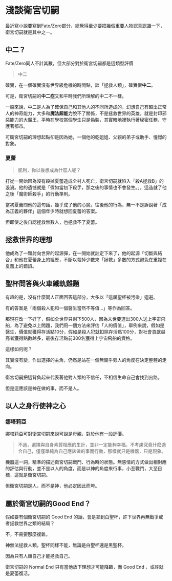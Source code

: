 # 淺談衛宮切嗣

最近寫小說要寫到Fate/Zero部分，總覺得至少要把幾個重要人物認真認識一下，衛宮切嗣就是其中之一。

## 中二？

Fate/Zero同人不計其數，但大部分對於衛宮切嗣都是這類型評價

> 中二

確實，在一個確實沒有世界級危機的時間點，談「拯救人類」，確實很**中二**。

可是，衛宮切嗣的**中二症**又和平時我們所理解的中二不一樣。

一般來說，中二是人為了確保自己和其他人的不同所造成的，幻想自己有超出正常人的神奇能力，大多和**魔法超能力**脫不了關係，不是拯救世界的英雄，就是封印邪惡能力的大魔王，平時在學校當個學生只是偽裝，其實暗地裡執行著秘密任務，守護著都市。

可衛宮切嗣的理想起點卻是因為她，一個他的乾姐姐、父親的弟子或助手、憧憬的對象。

### 夏蕾

> 凱利，你以後想成為什麼人呢？

打從一開始因為沒有殺掉夏蕾造成全村人死亡，衛宮切嗣就陷入「殺A拯救B」的漩渦。他的遺憾就是「假如當初下殺手，那之後的事情也不會發生。」，這造就了他之後「魔術師殺手」的行動準則。

當初夏蕾問他的這句話，幾乎成了他的心魔，往後他的行為，無一不是訴說著「成為正義的夥伴」這個年少時就想回夏蕾的答案。

但即使之後自認拯救無數人，也拯救不了夏蕾。

## 拯救世界的理想

他成為了一顆射向世界的起源彈，在一開始就註定下來了，他的起源「切斷與結合」和他在夏蕾身上的經歷，不斷以殺掉少數來「拯救」多數的方式避免在重複在夏蕾上的錯誤。

## 聖杯問答與火車鐵軌難題

有趣的是，沒有什麼同人正面回答這部分，大多以「這屆聖杯被污染」迴避。

有的答案是「兩個殺人犯和一個醫生當然不等值...」等作為回答。

那現在改一下好了，假如全世界只剩下500人，因為末世要選出300人送上宇宙飛船，為了避免以上問題，我們用一個方法來評估「人的價值」，舉例來說，假如是醫生，價值就獲得存活點10分，假如是殺人犯就扣除存活點100分，對社會貢獻越高者獲得點數越多，最後存活點前300名獲得上宇宙飛船的資格。

這樣如何呢？

其實沒有變，作出選擇的主角，仍然是站在一個無關乎旁人的角度在決定整體的走向。

衛宮切嗣把這背負起來代表著他對人類的不信任，不相信生命自己會找到出路。

但是這應該是神在做的事，而不是人。

## 以人之身行使神之心

### 娜塔莉亞

娜塔莉亞可對衛宮切嗣來說可說是母親，對於他有一段評價。

> 不過，選擇與自身素質相應的生計，並非一定能夠幸福。不考慮究竟什麼適合自己，僅僅單純為自己應該做的事而行動，那樣就只是機器，只是現象。

機器這一詞，精準的描述衛宮切嗣戰鬥、行為時的狀態。無感情的方式做出相對應的評估與行動，並不是以人的角度，而是以神的角度來行事，小至戰鬥，大至目標，這就是衛宮切嗣。

但衛宮切嗣是人，而不是神，他必定因此而垮。

## 屬於衛宮切嗣的Good End？

假如要有個衛宮切嗣的 Good End 的話，會是拿到白聖杯，許下世界再無戰爭或者拯救世界之類的結局？

不，不需要那麼複雜。

神無法拯救人類，聖杯同樣不能，無論是白聖杯還是黑聖杯。

因為只有人類自己才能拯救自己。

衛宮切嗣的 Normal End 只有當他放下理想才可能降臨，而 Good End ，或許就是夏蕾復活。